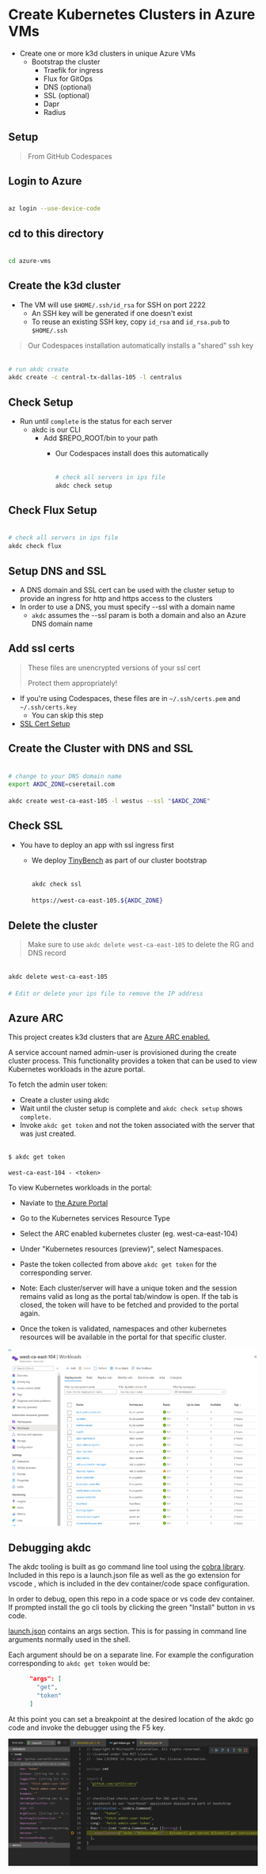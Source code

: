 # Create Kubernetes Clusters in Azure VMs

- Create one or more k3d clusters in unique Azure VMs
  - Bootstrap the cluster
    - Traefik for ingress
    - Flux for GitOps
    - DNS (optional)
    - SSL (optional)
    - Dapr
    - Radius

## Setup

> From GitHub Codespaces

## Login to Azure

```bash

az login --use-device-code

```

## cd to this directory

```bash

cd azure-vms

```

## Create the k3d cluster

- The VM will use `$HOME/.ssh/id_rsa` for SSH on port 2222
  - An SSH key will be generated if one doesn't exist
  - To reuse an existing SSH key, copy `id_rsa` and `id_rsa.pub` to `$HOME/.ssh`

> Our Codespaces installation automatically installs a "shared" ssh key

```bash

# run akdc create
akdc create -c central-tx-dallas-105 -l centralus

```

## Check Setup

- Run until `complete` is the status for each server
  - akdc is our CLI
    - Add $REPO_ROOT/bin to your path
      - Our Codespaces install does this automatically

        ```bash

        # check all servers in ips file
        akdc check setup

        ```

## Check Flux Setup

```bash

# check all servers in ips file
akdc check flux

```

## Setup DNS and SSL

- A DNS domain and SSL cert can be used with the cluster setup to provide an ingress for http and https access to the clusters
- In order to use a DNS, you must specify --ssl with a domain name
  - `akdc` assumes the --ssl param is both a domain and also an Azure DNS domain name

## Add ssl certs

> These files are unencrypted versions of your ssl cert
>
> Protect them appropriately!

- If you're using Codespaces, these files are in `~/.ssh/certs.pem` and `~/.ssh/certs.key`
  - You can skip this step
- [SSL Cert Setup](./CERTS.md)

## Create the Cluster with DNS and SSL

  ```bash

  # change to your DNS domain name
  export AKDC_ZONE=cseretail.com

  akdc create west-ca-east-105 -l westus --ssl "$AKDC_ZONE"

  ```

## Check SSL

- You have to deploy an app with ssl ingress first
  - We deploy [TinyBench](https://github.com/bartr/tinybench) as part of our cluster bootstrap

    ```bash

    akdc check ssl

    https://west-ca-east-105.${AKDC_ZONE}

    ```

## Delete the cluster

> Make sure to use `akdc delete west-ca-east-105` to delete the RG and DNS record

  ```bash

  akdc delete west-ca-east-105

  # Edit or delete your ips file to remove the IP address

  ```

## Azure ARC

This project creates k3d clusters that are [Azure ARC enabled.](https://docs.microsoft.com/en-us/azure/azure-arc/kubernetes/overview)

A service account named admin-user is provisioned during the create cluster process. This functionality provides a token that can be used to view Kubernetes workloads in the azure portal.

To fetch the admin user token:

- Create a cluster using akdc
- Wait until the cluster setup is complete and `akdc check setup` shows `complete.`
- Invoke `akdc get token` and not the token associated with the server that was just created.

```shell

$ akdc get token                     

west-ca-east-104 - <token>
```

To view Kubernetes workloads in the portal:

- Naviate to [the Azure Portal](https://portal.azure.com/.)
- Go to the Kubernetes services Resource Type
- Select the ARC enabled kubernetes cluster (eg. west-ca-east-104)
- Under "Kubernetes resources (preview)", select Namespaces.
- Paste the token collected from above `akdc get token` for the corresponding server.
- Note: Each cluster/server will have a unique token and the session remains valid as long as the portal tab/window is open. If the tab is closed, the token will have to be fetched and provided to the portal again.

- Once the token is validated, namespaces and other kubernetes resources will be available in the portal for that specific cluster.

 ![Azure ARC k3d workloads](/assets/images/arc.png)

## Debugging akdc

The akdc tooling is built as go command line tool using the [cobra library](https://github.com/spf13/cobra). Included in this repo is a launch.json file as well as the go extension for vscode , which is included in the dev container/code space configuration.

In order to debug, open this repo in a code space or vs code dev container. If prompted install the go cli tools by clicking the green "Install" button in vs code.

[launch.json](../.vscode/launch.json) contains an args section. This is for passing in command line arguments normally used in the shell.

Each argument should be on a separate line. For example the configuration corresponding to `akdc get token` would be:

```json
      "args": [
        "get",
        "token"
      ]
```

At this point you can set a breakpoint at the desired location of the akdc go code and invoke the debugger using the F5 key.

 ![Debug adkc go code](/assets/images/debug-akdc.png)